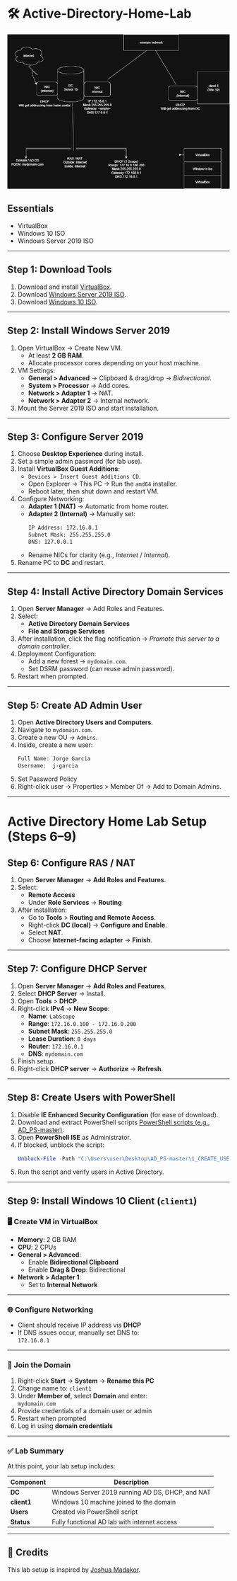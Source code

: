# 🛠️ Active-Directory-Home-Lab

![AD Lab Diagram](AD_lab_diagram.png)


## Essentials
- VirtualBox
- Windows 10 ISO
- Windows Server 2019 ISO

---

## Step 1: Download Tools
1. Download and install [VirtualBox](https://www.virtualbox.org/wiki/Downloads).  
2. Download [Windows Server 2019 ISO](https://www.microsoft.com/en-us/evalcenter/evaluate-windows-server-2019).  
3. Download [Windows 10 ISO](https://www.microsoft.com/software-download/windows10).  


---

## Step 2: Install Windows Server 2019
1. Open VirtualBox → Create New VM.
   - At least **2 GB RAM**.
   - Allocate processor cores depending on your host machine.
2. VM Settings:
   - **General > Advanced** → Clipboard & drag/drop → *Bidirectional*.
   - **System > Processor** → Add cores.
   - **Network > Adapter 1** → NAT.
   - **Network > Adapter 2** → Internal network.
3. Mount the Server 2019 ISO and start installation.

---

## Step 3: Configure Server 2019
1. Choose **Desktop Experience** during install.
2. Set a simple admin password (for lab use).
3. Install **VirtualBox Guest Additions**:
   - `Devices > Insert Guest Additions CD`.
   - Open Explorer → This PC → Run the `amd64` installer.
   - Reboot later, then shut down and restart VM.
4. Configure Networking:
   - **Adapter 1 (NAT)** → Automatic from home router.
   - **Adapter 2 (Internal)** → Manually set:
     ```text
     IP Address: 172.16.0.1
     Subnet Mask: 255.255.255.0
     DNS: 127.0.0.1
     ```
   - Rename NICs for clarity (e.g., *Internet* / *Internal*).
5. Rename PC to **DC** and restart.

---

## Step 4: Install Active Directory Domain Services
1. Open **Server Manager** → Add Roles and Features.
2. Select:
   - **Active Directory Domain Services**
   - **File and Storage Services**
3. After installation, click the flag notification → *Promote this server to a domain controller*.
4. Deployment Configuration:
   - Add a new forest → `mydomain.com`.
   - Set DSRM password (can reuse admin password).
5. Restart when prompted.

---

## Step 5: Create AD Admin User
1. Open **Active Directory Users and Computers**.
2. Navigate to `mydomain.com`.
3. Create a new OU → `Admins`.
4. Inside, create a new user:
   ```text
   Full Name: Jorge Garcia
   Username:  j-garcia
5. Set Password Policy
6. Right-click user → Properties > Member Of → Add to Domain Admins.

---

# Active Directory Home Lab Setup (Steps 6–9)

## Step 6: Configure RAS / NAT

1. Open **Server Manager** → **Add Roles and Features**.
2. Select:
   - **Remote Access**
   - Under **Role Services** → **Routing**
3. After installation:
   - Go to **Tools** > **Routing and Remote Access**.
   - Right-click **DC (local)** → **Configure and Enable**.
   - Select **NAT**.
   - Choose **Internet-facing adapter** → **Finish**.

---

## Step 7: Configure DHCP Server

1. Open **Server Manager** → **Add Roles and Features**.
2. Select **DHCP Server** → Install.
3. Open **Tools** > **DHCP**.
4. Right-click **IPv4** → **New Scope**:
   - **Name**: `LabScope`  
   - **Range**: `172.16.0.100 - 172.16.0.200`  
   - **Subnet Mask**: `255.255.255.0`  
   - **Lease Duration**: `8 days`  
   - **Router**: `172.16.0.1`  
   - **DNS**: `mydomain.com`
5. Finish setup.
6. Right-click **DHCP server** → **Authorize** → **Refresh**.

---

## Step 8: Create Users with PowerShell

1. Disable **IE Enhanced Security Configuration** (for ease of download).
2. Download and extract PowerShell scripts [PowerShell scripts (e.g., AD_PS-master)](https://www.youtube.com/redirect?event=video_description&redir_token=QUFFLUhqbC00c3N6YTRvcVVGckdRZENmdEVJMHlpQ3BYd3xBQ3Jtc0tubC1IQlBzeVpnZUR0Nk9TdzA4VWdzN3JjejJXWDc4TVBXZ1hSZmE2ZkluSG5xZG81RzA1VjNLRFUycFBsaG42QkR6MzJBZWNvZ1pXV1AzVEhES0I1UldJRjZySjJObWlnU3ZmTF9nUFMwaE80UVpoaw&q=https%3A%2F%2Fgithub.com%2Fjoshmadakor1%2FAD_PS%2Farchive%2Frefs%2Fheads%2Fmaster.zip&v=MHsI8hJmggI).
3. Open **PowerShell ISE** as Administrator.
4. If blocked, unblock the script:
   ```powershell
   Unblock-File -Path "C:\Users\user\Desktop\AD_PS-master\1_CREATE_USERS.ps1"
5. Run the script and verify users in Active Directory.

---

## Step 9: Install Windows 10 Client (`client1`)

### 🖥️ Create VM in VirtualBox
- **Memory**: 2 GB RAM  
- **CPU**: 2 CPUs  
- **General > Advanced**:  
  - Enable **Bidirectional Clipboard**  
  - Enable **Drag & Drop**: Bidirectional  
- **Network > Adapter 1**:  
  - Set to **Internal Network**

---

### 🌐 Configure Networking
- Client should receive IP address via **DHCP**
- If DNS issues occur, manually set DNS to:  
  `172.16.0.1`

---

### 🔐 Join the Domain
1. Right-click **Start** → **System** → **Rename this PC**
2. Change name to: `client1`
3. Under **Member of**, select **Domain** and enter:  
   `mydomain.com`
4. Provide credentials of a domain user or admin
5. Restart when prompted
6. Log in using **domain credentials**

---

### ✅ Lab Summary
At this point, your lab setup includes:

| Component | Description |
|----------|-------------|
| **DC** | Windows Server 2019 running AD DS, DHCP, and NAT |
| **client1** | Windows 10 machine joined to the domain |
| **Users** | Created via PowerShell script |
| **Status** | Fully functional AD lab with internet access |

---

## 📌 Credits
This lab setup is inspired by [Joshua Madakor](https://www.youtube.com/watch?v=MHsI8hJmggI).  


